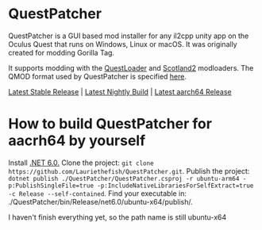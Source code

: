 
# QuestPatcher

QuestPatcher is a GUI based mod installer for any il2cpp unity app on the Oculus Quest that runs on Windows, Linux or macOS.
It was originally created for modding Gorilla Tag.

It supports modding with the [QuestLoader](https://github.com/sc2ad/QuestLoader/) and [Scotland2](https://github.com/sc2ad/Scotland2) modloaders.
The QMOD format used by QuestPatcher is specified [here](https://github.com/Lauriethefish/QuestPatcher.QMod/tree/main/SPECIFICATION.md).

[Latest Stable Release](https://github.com/Lauriethefish/QuestPatcher/releases/latest) | [Latest Nightly Build](https://nightly.link/Lauriethefish/QuestPatcher/workflows/standalone/main) | [Latest aarch64 Release](https://github.com/Jaydenha09/QuestPatcher/releases/latest)


# How to build QuestPatcher for aacrh64 by yourself

Install [.NET 6.0.](https://learn.microsoft.com/en-us/dotnet/core/install/linux)
Clone the project: `git clone https://github.com/Lauriethefish/QuestPatcher.git`.
Publish the project: `dotnet publish ./QuestPatcher/QuestPatcher.csproj -r ubuntu-arm64 -p:PublishSingleFile=true -p:IncludeNativeLibrariesForSelfExtract=true -c Release --self-contained`.
Find your executable in: ./QuestPatcher/bin/Release/net6.0/ubuntu-x64/publish/.

I haven't finish everything yet, so the path name is still ubuntu-x64
